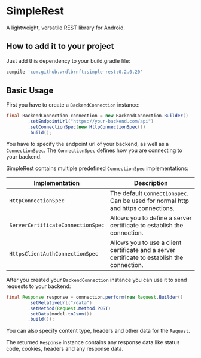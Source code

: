 # SimpleRest

A lightweight, versatile REST library for Android.

## How to add it to your project

Just add this dependency to your build.gradle file:

```groovy
compile 'com.github.wrdlbrnft:simple-rest:0.2.0.20'
```

## Basic Usage

First you have to create a `BackendConnection` instance:

```java
final BackendConnection connection = new BackendConnection.Builder()
        .setEndpointUrl("https://your-backend.com/api")
        .setConnectionSpec(new HttpConnectionSpec())
        .build();
```

You have to specify the endpoint url of your backend, as well as a `ConnectionSpec`. The `ConnectionSpec` defines how you are connecting to your backend.

SimpleRest contains multiple predefined `ConnectionSpec` implementations:

| Implementation                    | Description                                                                                  |
| --------------------------------- | -------------------------------------------------------------------------------------------- |
| `HttpConnectionSpec`              | The default `ConnectionSpec`. Can be used for normal http and https connections.             |
| `ServerCertificateConnectionSpec` | Allows you to define a server certificate to establish the connection.                       |
| `HttpsClientAuthConnectionSpec`   | Allows you to use a client certificate and a server certificate to establish the connection. |

After you created your `BackendConnection` instance you can use it to send requests to your backend:

```java
final Response response = connection.perform(new Request.Builder()
        .setRelativeUrl("/data")
        .setMethod(Request.Method.POST)
        .setData(model.toJson())
        .build());
```

You can also specify content type, headers and other data for the `Request`.

The returned `Response` instance contains any response data like status code, cookies, headers and any response data. 
